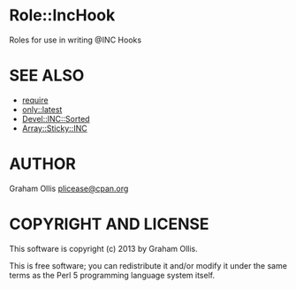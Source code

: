 # Role::IncHook

Roles for use in writing @INC Hooks

# SEE ALSO

- [require](http://search.cpan.org/perldoc?perlfunc\#require)
- [only::latest](http://search.cpan.org/perldoc?only::latest)
- [Devel::INC::Sorted](http://search.cpan.org/perldoc?Devel::INC::Sorted)
- [Array::Sticky::INC](http://search.cpan.org/perldoc?Array::Sticky::INC)

# AUTHOR

Graham Ollis <plicease@cpan.org>

# COPYRIGHT AND LICENSE

This software is copyright (c) 2013 by Graham Ollis.

This is free software; you can redistribute it and/or modify it under
the same terms as the Perl 5 programming language system itself.
